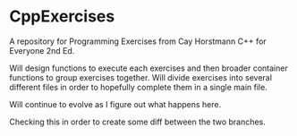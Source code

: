 # CppExercises
A repository for Programming Exercises from Cay Horstmann C++ for Everyone 2nd Ed.

Will design functions to execute each exercises and then broader container functions to group exercises together.
Will divide exercises into several different files in order to hopefully complete them in a single main file.

Will continue to evolve as I figure out what happens here.

Checking this in order to create some diff between the two branches.


